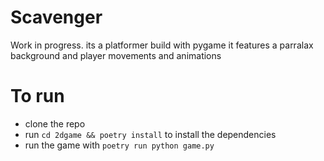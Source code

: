 # Scavenger
Work in progress. its a platformer build with pygame
it features a parralax background and player movements and animations

# To run
- clone the repo
- run ```cd 2dgame && poetry install``` to install the dependencies
- run the game with ```poetry run python game.py```
